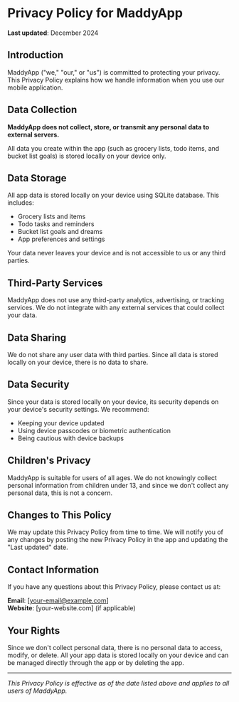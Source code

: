 # Privacy Policy for MaddyApp

**Last updated**: December 2024

## Introduction

MaddyApp ("we," "our," or "us") is committed to protecting your privacy. This Privacy Policy explains how we handle information when you use our mobile application.

## Data Collection

**MaddyApp does not collect, store, or transmit any personal data to external servers.**

All data you create within the app (such as grocery lists, todo items, and bucket list goals) is stored locally on your device only.

## Data Storage

All app data is stored locally on your device using SQLite database. This includes:
- Grocery lists and items
- Todo tasks and reminders
- Bucket list goals and dreams
- App preferences and settings

Your data never leaves your device and is not accessible to us or any third parties.

## Third-Party Services

MaddyApp does not use any third-party analytics, advertising, or tracking services. We do not integrate with any external services that could collect your data.

## Data Sharing

We do not share any user data with third parties. Since all data is stored locally on your device, there is no data to share.

## Data Security

Since your data is stored locally on your device, its security depends on your device's security settings. We recommend:
- Keeping your device updated
- Using device passcodes or biometric authentication
- Being cautious with device backups

## Children's Privacy

MaddyApp is suitable for users of all ages. We do not knowingly collect personal information from children under 13, and since we don't collect any personal data, this is not a concern.

## Changes to This Policy

We may update this Privacy Policy from time to time. We will notify you of any changes by posting the new Privacy Policy in the app and updating the "Last updated" date.

## Contact Information

If you have any questions about this Privacy Policy, please contact us at:

**Email**: [your-email@example.com]  
**Website**: [your-website.com] (if applicable)

## Your Rights

Since we don't collect personal data, there is no personal data to access, modify, or delete. All your app data is stored locally on your device and can be managed directly through the app or by deleting the app.

---

*This Privacy Policy is effective as of the date listed above and applies to all users of MaddyApp.* 